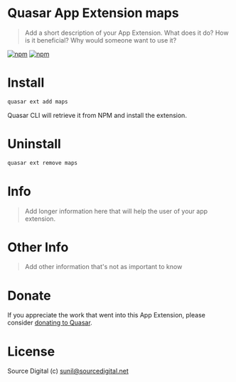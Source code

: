 # Quasar App Extension maps

> Add a short description of your App Extension. What does it do? How is it beneficial? Why would someone want to use it?

[![npm](https://img.shields.io/npm/v/quasar-app-extension-maps.svg?label=@sourcesync/quasar-app-extension-maps)](https://www.npmjs.com/package/quasar-app-extension-maps)
[![npm](https://img.shields.io/npm/dt/quasar-app-extension-maps.svg)](https://www.npmjs.com/package/quasar-app-extension-maps)

# Install

```bash
quasar ext add maps
```
Quasar CLI will retrieve it from NPM and install the extension.

# Uninstall

```bash
quasar ext remove maps
```

# Info
> Add longer information here that will help the user of your app extension.

# Other Info
> Add other information that's not as important to know

# Donate
If you appreciate the work that went into this App Extension, please consider [donating to Quasar](https://donate.quasar.dev).

# License
Source Digital (c) sunil@sourcedigital.net

